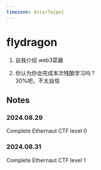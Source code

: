 ```yaml
---
timezone: Asia/Taipei
---
```


# flydragon

1. 自我介绍
web3菜雞

3. 你认为你会完成本次残酷学习吗？  
30%吧，不太自信

## Notes

<!-- Content_START -->

### 2024.08.29
Complete Ethernaut CTF level 0

### 2024.08.31
Complete Ethernaut CTF level 1

<!-- Content_END -->
